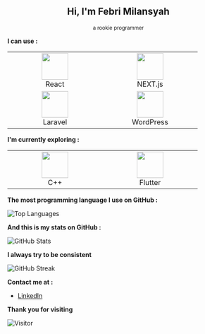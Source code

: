 <h2 align="center">Hi, I'm Febri Milansyah</h2>
<p align="center"><sup>a rookie programmer</sup></p>

**I can use :**

<table>
    <tr>
        <td align="center" width="200">
            <img src="https://upload.wikimedia.org/wikipedia/commons/a/a7/React-icon.svg" height="60" />
            <br />
            React
        </td>
        <td align="center" width="200">
            <img src="https://upload.wikimedia.org/wikipedia/commons/8/8e/Nextjs-logo.svg" height="60" />
            <br />
            NEXT.js
        </td>
    </tr>
    <tr>
        <td align="center" width="200">
            <img src="https://upload.wikimedia.org/wikipedia/commons/9/9a/Laravel.svg" height="60" />
            <br />
            Laravel
        </td>
        <td align="center" width="200">
            <img src="https://upload.wikimedia.org/wikipedia/commons/0/09/Wordpress-Logo.svg" height="60" />
            <br />
            WordPress
        </td>
    </tr>
</table>

**I'm currently exploring :**

<table>
    <tr>
        <td align="center" width="200">
            <img src="https://upload.wikimedia.org/wikipedia/commons/1/18/ISO_C%2B%2B_Logo.svg" height="60" />
            <br />
            C++
        </td>
        <td align="center" width="200">
            <img src="https://upload.wikimedia.org/wikipedia/commons/4/44/Google-flutter-logo.svg" height="60" />
            <br />
            Flutter
        </td>
    </tr>
</table>

**The most programming language I use on GitHub :**

![Top Languages](https://github-readme-stats.vercel.app/api/top-langs/?username=fmilansyah&hide_title=true&layout=compact&theme=default#gh-light-mode-only)

**And this is my stats on GitHub :**

![GitHub Stats](https://github-readme-stats.vercel.app/api?username=fmilansyah&hide_title=true&show_icons=true&theme=default#gh-light-mode-only)

**I always try to be consistent**

![GitHub Streak](https://github-readme-streak-stats.herokuapp.com/?user=fmilansyah)

**Contact me at :**

- [LinkedIn](https://www.linkedin.com/in/fmilansyah/)

**Thank you for visiting**

![Visitor](https://visitor-badge.glitch.me/badge?page_id=fmilansyah.fmilansyah)